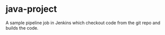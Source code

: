 # java-project
A sample pipeline job in Jenkins which checkout code from the git repo and builds the code.
